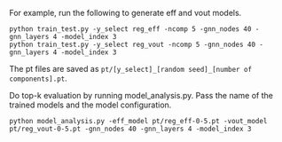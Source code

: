For example, run the following to generate eff and vout models.
```shell
python train_test.py -y_select reg_eff -ncomp 5 -gnn_nodes 40 -gnn_layers 4 -model_index 3
python train_test.py -y_select reg_vout -ncomp 5 -gnn_nodes 40 -gnn_layers 4 -model_index 3
```
The pt files are saved as `pt/[y_select]_[random seed]_[number of components].pt`.

Do top-k evaluation by running model_analysis.py. Pass the name of the trained models and the model configuration.
```shell
python model_analysis.py -eff_model pt/reg_eff-0-5.pt -vout_model pt/reg_vout-0-5.pt -gnn_nodes 40 -gnn_layers 4 -model_index 3
```